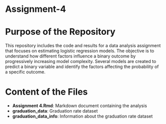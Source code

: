# Assignment-4

# Purpose of the Repository
This repository includes the code and results for a data analysis assignment that focuses on estimating logistic regression models. The objective is to understand how different factors influence a binary outcome by progressively increasing model complexity. Several models are created to predict a binary variable and identify the factors affecting the probability of a specific outcome.

# Content of the Files
- **Assignment 4.Rmd**: Markdown document containing the analysis
- **graduation_data**: Graduation rate dataset
- **graduation_data_info**: Information about the graduation rate dataset
